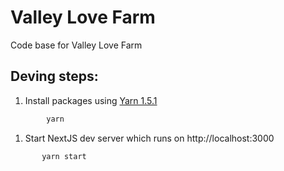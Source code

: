 # Valley Love Farm

Code base for Valley Love Farm

## Deving steps:

1.  Install packages using [Yarn 1.5.1](https://github.com/yarnpkg/yarn/releases/tag/v1.5.1)

```bash
        yarn
```

1.  Start NextJS dev server which runs on http://localhost:3000

```bash
       yarn start
```
